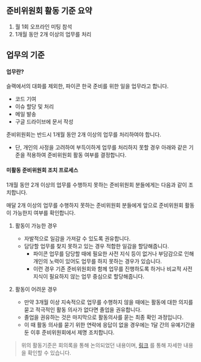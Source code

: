 ## 준비위원회 활동 기준 요약
1. 월 1회 오프라인 미팅 참석
2. 1개월 동안 2개 이상의 업무를 처리

## 업무의 기준

#### 업무란?
슬랙에서의 대화를 제외한, 파이콘 한국 준비를 위한 일을 업무라고 합니다.
- 코드 기여
- 이슈 할당 및 처리
- 메일 발송
- 구글 드라이브에 문서 작성

준비위원회는 반드시 1개월 동안 2개 이상의 업무를 처리하여야 합니다.
- 단, 개인의 사정을 고려하여 부득이하게 업무를 처리하지 못할 경우 아래와 같은 기준을 적용하여 준비위원회 활동 여부를 결정합니다.

#### 미활동 준비위원회 조치 프로세스
1개월 동안 2개 이상의 업무를 수행하지 못하는 준비위원회 분들에게는 다음과 같이 조치합니다.

매달 2개 이상의 업무를 수행하지 못하는 준비위원회 분들에게 앞으로 준비위원회 활동이 가능한지 여부를 확인합니다.

1. 활동이 가능한 경우
    - 자발적으로 일감을 가져갈 수 있도록 권유합니다.
    - 담당할 업무를 찾지 못하고 있는 경우 적합한 일감을 할당해줍니다.
        - 파이콘 업무를 담당할 때에 필요한 사전 지식 등이 없거나 부담감으로 인해 개인의 노력이 있어도 업무를 하지 못하는 경우가 있습니다.
        - 이런 경우 기존 준비위원회와 함께 업무를 진행하도록 하거나 비교적 사전 지식이 필요하지 않는 업무 중심으로 할당해줍니다.

2. 활동이 어려운 경우
    - 만약 3개월 이상 지속적으로 업무를 수행하지 않을 때에는 활동에 대한 의지를 묻고 적극적인 활동 의사가 없다면 졸업을 권유합니다.
    - 졸업을 권유하는 것은 마지막으로 활동의사를 묻는 최종 확인 과정입니다.
    - 이 때 활동 의사를 묻기 위한 연락에 응답이 없을 경우에는 1달 간의 유예기간을 둔 이후 준비위원회에서 제명 조치합니다.

> 위의 활동기준은 회의록을 통해 논의되었던 내용이며, [링크](https://docs.google.com/document/d/1SDu2mDpS1QpmBL_FaldZBDtBSl69XYAmyO3ccVdEDso/edit) 를 통해 자세한 내용을 확인할 수 있습니다.